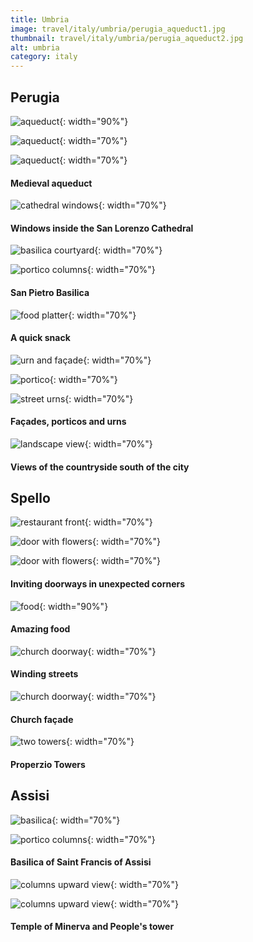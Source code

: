 ```yaml
---
title: Umbria
image: travel/italy/umbria/perugia_aqueduct1.jpg
thumbnail: travel/italy/umbria/perugia_aqueduct2.jpg
alt: umbria
category: italy
---
```


## Perugia

![aqueduct](./assets/img/travel/italy/umbria/perugia_aqueduct2.jpg){: width="90%"}

![aqueduct](./assets/img/travel/italy/umbria/perugia_aqueduct3.jpg){: width="70%"}

![aqueduct](./assets/img/travel/italy/umbria/perugia_aqueduct4.jpg){: width="70%"}

#### Medieval aqueduct

![cathedral windows](./assets/img/travel/italy/umbria/perugia_cathedral.jpg){: width="70%"}

#### Windows inside the San Lorenzo Cathedral

![basilica courtyard](./assets/img/travel/italy/umbria/perugia_basilica1.jpg){: width="70%"}

![portico columns](./assets/img/travel/italy/umbria/perugia_basilica2.jpg){: width="70%"}

#### San Pietro Basilica

![food platter](./assets/img/travel/italy/umbria/perugia_food.jpg){: width="70%"}

#### A quick snack

![urn and façade](./assets/img/travel/italy/umbria/perugia_facade.jpg){: width="70%"}

![portico](./assets/img/travel/italy/umbria/perugia_portico.jpg){: width="70%"}

![street urns](./assets/img/travel/italy/umbria/perugia_urns.jpg){: width="70%"}

#### Façades, porticos and urns

![landscape view](./assets/img/travel/italy/umbria/perugia_view.jpg){: width="70%"}

#### Views of the countryside south of the city

## Spello

![restaurant front](./assets/img/travel/italy/umbria/spello_flowers1.jpg){: width="70%"}

![door with flowers](./assets/img/travel/italy/umbria/spello_flowers2.jpg){: width="70%"}

![door with flowers](./assets/img/travel/italy/umbria/spello_flowers3.jpg){: width="70%"}

#### Inviting doorways in unexpected corners

![food](./assets/img/travel/italy/umbria/spello_food.jpg){: width="90%"}

#### Amazing food

![church doorway](./assets/img/travel/italy/umbria/spello_arch.jpg){: width="70%"}

#### Winding streets

![church doorway](./assets/img/travel/italy/umbria/spello_church.jpg){: width="70%"}

#### Church façade

![two towers](./assets/img/travel/italy/umbria/spello_towers.jpg){: width="70%"}

#### Properzio Towers

## Assisi

![basilica](./assets/img/travel/italy/umbria/assisi_basilica1.jpg){: width="70%"}

![portico columns](./assets/img/travel/italy/umbria/assisi_basilica2.jpg){: width="70%"}

#### Basilica of Saint Francis of Assisi

![columns upward view](./assets/img/travel/italy/umbria/assisi_columns.jpg){: width="70%"}

![columns upward view](./assets/img/travel/italy/umbria/assisi_tower.jpg){: width="70%"}

#### Temple of Minerva and People's tower
